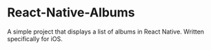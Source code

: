 # React-Native-Albums
A simple project that displays a list of albums in React Native. Written specifically for iOS.
